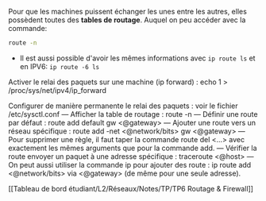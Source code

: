 Pour que les machines puissent échanger les unes entre les autres, elles possèdent toutes des **tables de routage**. Auquel on peu accéder avec la commande:
```bash
route -n
```
- Il est aussi possible d'avoir les mêmes informations avec `ip route ls` et en IPV6: `ip route -6 ls`

Activer le relai des paquets sur une machine (ip forward) : echo 1 > /proc/sys/net/ipv4/ip_forward

Configurer de manière permanente le relai des paquets : voir le fichier /etc/sysctl.conf 
— Afficher la table de routage : route -n 
— Définir une route par défaut : route add default gw <@gateway> 
— Ajouter une route vers un réseau spécifique : route add -net <@network/bits> gw <@gateway> 
— Pour supprimer une règle, il faut taper la commande route del <...> avec exactement les mêmes arguments que pour la commande add. 
— Vérifier la route envoyer un paquet à une adresse spécifique : traceroute <@host> — On peut aussi utiliser la commande ip pour ajouter des route : ip route add <@network/bits> via <@gateway> (de même pour une seule adresse).




[[Tableau de bord étudiant/L2/Réseaux/Notes/TP/TP6 Routage & Firewall]]
